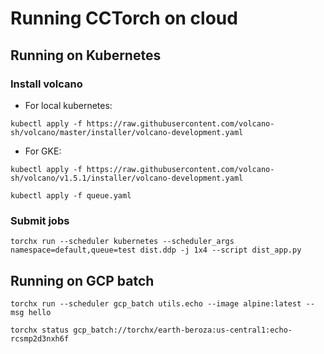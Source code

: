 # Running CCTorch on cloud

## Running on Kubernetes

### Install volcano
- For  local kubernetes:
```
kubectl apply -f https://raw.githubusercontent.com/volcano-sh/volcano/master/installer/volcano-development.yaml
```
- For GKE:
```
kubectl apply -f https://raw.githubusercontent.com/volcano-sh/volcano/v1.5.1/installer/volcano-development.yaml
```
```
kubectl apply -f queue.yaml
```

### Submit jobs
```
torchx run --scheduler kubernetes --scheduler_args namespace=default,queue=test dist.ddp -j 1x4 --script dist_app.py
```

## Running on GCP batch
```
torchx run --scheduler gcp_batch utils.echo --image alpine:latest --msg hello
```
```
torchx status gcp_batch://torchx/earth-beroza:us-central1:echo-rcsmp2d3nxh6f 
```